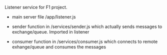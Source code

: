 Listener service for F1 project.

* main server file /app/listener.js

* sender function in /services/sender.js which actually sends messages to exchange/queue. Imported in listener

* consumer function in /services/consumer.js which connects to remote exhange/queue and consumes the messages